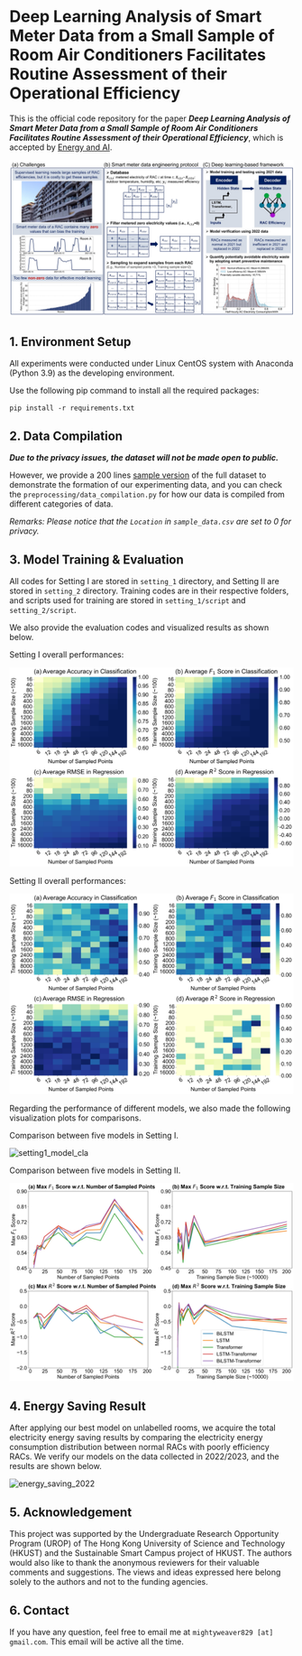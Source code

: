# Deep Learning Analysis of Smart Meter Data from a Small Sample of Room Air Conditioners Facilitates Routine Assessment of their Operational Efficiency

This is the official code repository for the paper
***Deep Learning Analysis of Smart Meter Data from a Small Sample of Room Air Conditioners Facilitates Routine Assessment of their Operational Efficiency***, which is accepted by [Energy and AI](https://www.sciencedirect.com/journal/energy-and-ai).

![overview](./demo/overview.jpg)

## 1. Environment Setup

All experiments were conducted under Linux CentOS system with Anaconda (Python 3.9) as the developing environment.

Use the following pip command to install all the required packages:

```commandline
pip install -r requirements.txt
```

## 2. Data Compilation


***Due to the privacy issues, the dataset will not be made open to public.***

However, we provide a 200
lines [sample version](https://github.com/MighTy-Weaver/SMD4RAC_Detection/blob/main/sample_data.csv) of the
full dataset to demonstrate the formation of our experimenting data, and you can check
the `preprocessing/data_compilation.py` for how our data is compiled from different categories of data.

*Remarks: Please notice that the `Location` in `sample_data.csv` are set to 0 for privacy.*

## 3. Model Training & Evaluation

All codes for Setting I are stored in `setting_1` directory, and Setting II are stored
in `setting_2` directory. Training codes are in their respective folders, and scripts used for training are stored
in `setting_1/script` and `setting_2/script`.

We also provide the evaluation codes and visualized results as shown below.

Setting I overall performances:

![setting1](./demo/SettingI_all.jpg)

Setting II overall performances:

![setting2](./demo/SettingII_all.jpg)

Regarding the performance of different models, we also made the following visualization plots for comparisons.

Comparison between five models in Setting I.

![setting1_model_cla](./demo/SettingI_model_both_tasks.jpg)

Comparison between five models in Setting II.

![setting2_model_cla](./demo/SettingII_model_both_tasks.jpg)

## 4. Energy Saving Result

After applying our best model on unlabelled rooms, we acquire the total electricity energy saving results by comparing
the electricity energy consumption distribution between normal RACs with poorly efficiency RACs.
We verify our models on the data collected in 2022/2023, and the results are shown below.

![energy_saving_2022](./2022_2023_verification/22-23_efficiency_comparison.png)

## 5. Acknowledgement

This project was supported by the Undergraduate Research Opportunity Program (UROP) of The Hong Kong University of
Science and Technology (HKUST) and the Sustainable Smart Campus project of HKUST. The authors would also like to thank
the anonymous reviewers for their valuable comments and suggestions. The views and ideas expressed here belong solely to
the authors and not to the funding agencies.

## 6. Contact

If you have any question, feel free to email me at `mightyweaver829 [at] gmail.com`. This email will be active all the
time. 
